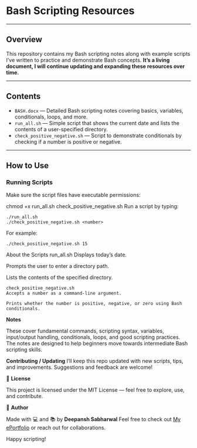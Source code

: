 # Bash Scripting Resources  

---


## Overview

This repository contains my Bash scripting notes along with example scripts I’ve written to practice and demonstrate Bash concepts. **It’s a living document, I will continue updating and expanding these resources over time.**

---

## Contents

- `BASH.docx` — Detailed Bash scripting notes covering basics, variables, conditionals, loops, and more.  
- `run_all.sh` — Simple script that shows the current date and lists the contents of a user-specified directory.  
- `check_positive_negative.sh` — Script to demonstrate conditionals by checking if a number is positive or negative.

---

## How to Use

### Running Scripts

Make sure the script files have executable permissions:

  chmod +x run_all.sh check_positive_negative.sh
  Run a script by typing:
  
    ./run_all.sh
    ./check_positive_negative.sh <number>
  
  For example:
  
    ./check_positive_negative.sh 15
  
  About the Scripts
    run_all.sh
    Displays today’s date.
  
  Prompts the user to enter a directory path.
  
  Lists the contents of the specified directory.
  
    check_positive_negative.sh
    Accepts a number as a command-line argument.
  
    Prints whether the number is positive, negative, or zero using Bash conditionals.


**Notes**

These cover fundamental commands, scripting syntax, variables, input/output handling, conditionals, loops, and good scripting practices. The notes are designed to help beginners move towards intermediate Bash scripting skills.

**Contributing / Updating**
I’ll keep this repo updated with new scripts, tips, and improvements. Suggestions and feedback are welcome!


🔖 **License**

This project is licensed under the MIT License — feel free to explore, use, and contribute.


🙌 **Author**

Made with 💻 and 📚 by **Deepansh Sabharwal**
Feel free to check out [My ePortfolio](https://nightcrawler9924.github.io/ePortfolio/) or reach out for collaborations.


Happy scripting!



